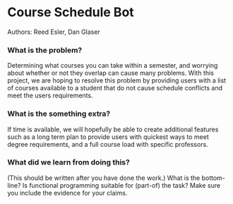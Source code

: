 # Course Schedule Bot

Authors: Reed Esler, Dan Glaser

### What is the problem?

Determining what courses you can take within a semester, and worrying about whether or not they overlap can cause many problems. With this project, we are hoping to resolve this problem by providing users with a list of courses available to a student that do not cause schedule conflicts and meet the users requirements.

### What is the something extra?

If time is available, we will hopefully be able to create additional features such as a long term plan to provide users with quickest ways to meet degree requirements, and a full course load with specific professors.

### What did we learn from doing this?

(This should be written after you have done the work.) What is the bottom-line? Is functional programming suitable for (part-of) the task? Make sure you include the evidence for your claims.
